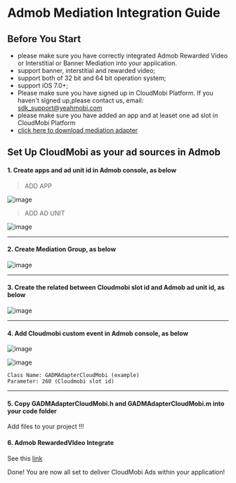 # Admob Mediation Integration Guide




## <a name="start">Before You Start</a>


* please make sure you have correctly integrated Admob Rewarded Video or Interstitial or Banner Mediation into your application. 
* support banner, interstitial and rewarded video;
* support both of 32 bit and 64 bit operation system;
* support iOS 7.0+;
* Please make sure you have signed up in CloudMobi Platform. If you haven't signed up,please contact us, email: sdk_support@yeahmobi.com
* please make sure you have added an app and at leaset one ad slot in CloudMobi Platform
* [click here to download mediation adapter](https://github.com/cloudmobi/CloudmobiSSP/blob/master/iOS_CTSDK_Adapter-For-Admob.zip)




## <a name="step 2">Set Up CloudMobi as your ad sources in Admob</a>

#### 1. Create apps and ad unit id in Admob console, as below

> ADD APP

![image](https://user-images.githubusercontent.com/7203578/32546617-5102037a-c445-11e7-85e0-aff096505e7e.png)

> ADD AD UNIT 

![image](https://user-images.githubusercontent.com/7203578/32546656-73167126-c445-11e7-818e-a20e7ea49670.png)

-------



#### 2. Create Mediation Group, as below

![image](https://user-images.githubusercontent.com/7203578/32546363-75018e9a-c444-11e7-897b-dfff28811266.png)

------



#### 3. Create the related between Cloudmobi slot id and Admob ad unit id, as below

![image](https://user-images.githubusercontent.com/7203578/32546982-63059b44-c446-11e7-97e5-04e4c03f918a.png)

-------



####  4. Add Cloudmobi custom event in Admob console, as below

![image](https://user-images.githubusercontent.com/7203578/32547141-da20e616-c446-11e7-8698-ea61827d4909.png)

![image](https://user-images.githubusercontent.com/7203578/32547248-3a9321bc-c447-11e7-8f41-41d8e383507f.png)

```
Class Name: GADMAdapterCloudMobi (example)
Parameter: 260 (Cloudmobi slot id)
```

-------



#### 5. Copy GADMAdapterCloudMobi.h and GADMAdapterCloudMobi.m into your code folder

Add files to your project !!!

#### 6. Admob RewardedVIdeo Integrate 

See this [link](https://developers.google.com/admob/android/rewarded-video)

Done!
You are now all set to deliver CloudMobi Ads within your application!
